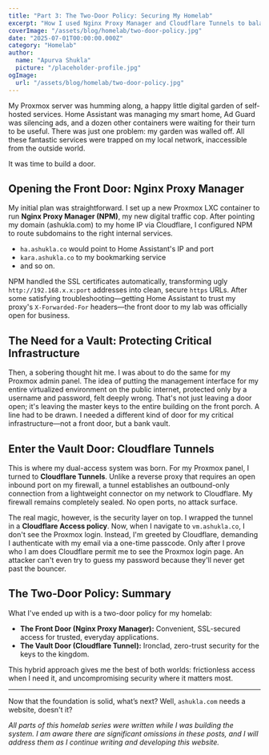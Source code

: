 ```yaml
---
title: "Part 3: The Two-Door Policy: Securing My Homelab"
excerpt: "How I used Nginx Proxy Manager and Cloudflare Tunnels to balance easy access and strong security in my self-hosted homelab."
coverImage: "/assets/blog/homelab/two-door-policy.jpg"
date: "2025-07-01T00:00:00.000Z"
category: "Homelab"
author:
  name: "Apurva Shukla"
  picture: "/placeholder-profile.jpg"
ogImage:
  url: "/assets/blog/homelab/two-door-policy.jpg"
---
```

My Proxmox server was humming along, a happy little digital garden of self-hosted services. Home Assistant was managing my smart home, Ad Guard was silencing ads, and a dozen other containers were waiting for their turn to be useful. There was just one problem: my garden was walled off. All these fantastic services were trapped on my local network, inaccessible from the outside world.

It was time to build a door.

## Opening the Front Door: Nginx Proxy Manager

My initial plan was straightforward. I set up a new Proxmox LXC container to run **Nginx Proxy Manager (NPM)**, my new digital traffic cop. After pointing my domain (⁠ashukla.com) to my home IP via Cloudflare, I configured NPM to route subdomains to the right internal services.  
- `ha.ashukla.co` would point to Home Assistant's IP and port  
- `kara.ashukla.co` to my bookmarking service
- and so on.

NPM handled the SSL certificates automatically, transforming ugly `http://192.168.x.x:port` addresses into clean, secure `https` URLs. After some satisfying troubleshooting—getting Home Assistant to trust my proxy's `X-Forwarded-For` headers—the front door to my lab was officially open for business.

## The Need for a Vault: Protecting Critical Infrastructure

Then, a sobering thought hit me. I was about to do the same for my Proxmox admin panel. The idea of putting the management interface for my entire virtualized environment on the public internet, protected only by a username and password, felt deeply wrong. That's not just leaving a door open; it's leaving the master keys to the entire building on the front porch. A line had to be drawn. I needed a different kind of door for my critical infrastructure—not a front door, but a bank vault.

## Enter the Vault Door: Cloudflare Tunnels

This is where my dual-access system was born. For my Proxmox panel, I turned to **Cloudflare Tunnels**. Unlike a reverse proxy that requires an open inbound port on my firewall, a tunnel establishes an outbound-only connection from a lightweight connector on my network to Cloudflare. My firewall remains completely sealed. No open ports, no attack surface.

The real magic, however, is the security layer on top. I wrapped the tunnel in a **Cloudflare Access policy**. Now, when I navigate to `vm.ashukla.co`, I don't see the Proxmox login. Instead, I'm greeted by Cloudflare, demanding I authenticate with my email via a one-time passcode. Only after I prove who I am does Cloudflare permit me to see the Proxmox login page. An attacker can't even try to guess my password because they'll never get past the bouncer.

## The Two-Door Policy: Summary

What I've ended up with is a two-door policy for my homelab:

- **The Front Door (Nginx Proxy Manager):** Convenient, SSL-secured access for trusted, everyday applications.
- **The Vault Door (Cloudflare Tunnel):** Ironclad, zero-trust security for the keys to the kingdom.

This hybrid approach gives me the best of both worlds: frictionless access when I need it, and uncompromising security where it matters most.

---

Now that the foundation is solid, what’s next? Well, `ashukla.com` needs a website, doesn't it? 

*All parts of this homelab series were written while I was building the system. I am aware there are significant omissions in these posts, and I will address them as I continue writing and developing this website.*